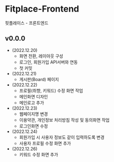 # Fitplace-Frontend
핏플레이스 - 프론트엔드

## **v0.0.0**
- (2022.12.20)
  - 화면 전환, 레이아웃 구성
  - 로그인, 회원가입 API서버와 연동
  - 첫 커밋
- (2022.12.21)
  - 게시판(Board) 페이지
- (2022.12.22)
  - 프로필(취향, 키워드) 수정 화면 작업
  - 메인화면 디자인
  - 메인로고 추가
- (2022.12.23)
  - 웹페이지명 변경
  - 이용약관, 개인정보 처리방침 작성 및 동의화면 작업
  - 로그인화면 수정
- (2022.12.24)
  - 회원가입 시 사용자 정보도 같이 입력하도록 변경
  - 사용자 프로필 수정 화면 추가
- (2022.12.26)
  - 키워드 수정 화면 추가